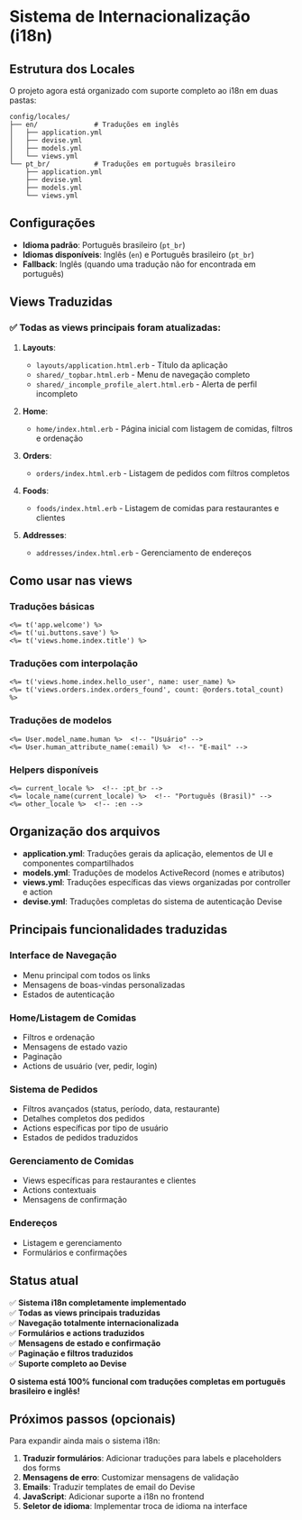 # Sistema de Internacionalização (i18n)

## Estrutura dos Locales

O projeto agora está organizado com suporte completo ao i18n em duas pastas:

```
config/locales/
├── en/              # Traduções em inglês
│   ├── application.yml
│   ├── devise.yml
│   ├── models.yml
│   └── views.yml
└── pt_br/           # Traduções em português brasileiro
    ├── application.yml
    ├── devise.yml
    ├── models.yml
    └── views.yml
```

## Configurações

- **Idioma padrão**: Português brasileiro (`pt_br`)
- **Idiomas disponíveis**: Inglês (`en`) e Português brasileiro (`pt_br`)
- **Fallback**: Inglês (quando uma tradução não for encontrada em português)

## Views Traduzidas

### ✅ **Todas as views principais foram atualizadas:**

1. **Layouts**:
   - `layouts/application.html.erb` - Título da aplicação
   - `shared/_topbar.html.erb` - Menu de navegação completo
   - `shared/_incomple_profile_alert.html.erb` - Alerta de perfil incompleto

2. **Home**:
   - `home/index.html.erb` - Página inicial com listagem de comidas, filtros e ordenação

3. **Orders**:
   - `orders/index.html.erb` - Listagem de pedidos com filtros completos

4. **Foods**:
   - `foods/index.html.erb` - Listagem de comidas para restaurantes e clientes

5. **Addresses**:
   - `addresses/index.html.erb` - Gerenciamento de endereços

## Como usar nas views

### Traduções básicas
```erb
<%= t('app.welcome') %>
<%= t('ui.buttons.save') %>
<%= t('views.home.index.title') %>
```

### Traduções com interpolação
```erb
<%= t('views.home.index.hello_user', name: user_name) %>
<%= t('views.orders.index.orders_found', count: @orders.total_count) %>
```

### Traduções de modelos
```erb
<%= User.model_name.human %>  <!-- "Usuário" -->
<%= User.human_attribute_name(:email) %>  <!-- "E-mail" -->
```

### Helpers disponíveis
```erb
<%= current_locale %>  <!-- :pt_br -->
<%= locale_name(current_locale) %>  <!-- "Português (Brasil)" -->
<%= other_locale %>  <!-- :en -->
```

## Organização dos arquivos

- **application.yml**: Traduções gerais da aplicação, elementos de UI e componentes compartilhados
- **models.yml**: Traduções de modelos ActiveRecord (nomes e atributos)
- **views.yml**: Traduções específicas das views organizadas por controller e action
- **devise.yml**: Traduções completas do sistema de autenticação Devise

## Principais funcionalidades traduzidas

### **Interface de Navegação**
- Menu principal com todos os links
- Mensagens de boas-vindas personalizadas
- Estados de autenticação

### **Home/Listagem de Comidas**
- Filtros e ordenação
- Mensagens de estado vazio
- Paginação
- Actions de usuário (ver, pedir, login)

### **Sistema de Pedidos**
- Filtros avançados (status, período, data, restaurante)
- Detalhes completos dos pedidos
- Actions específicas por tipo de usuário
- Estados de pedidos traduzidos

### **Gerenciamento de Comidas**
- Views específicas para restaurantes e clientes
- Actions contextuais
- Mensagens de confirmação

### **Endereços**
- Listagem e gerenciamento
- Formulários e confirmações

## Status atual

✅ **Sistema i18n completamente implementado**  
✅ **Todas as views principais traduzidas**  
✅ **Navegação totalmente internacionalizada**  
✅ **Formulários e actions traduzidos**  
✅ **Mensagens de estado e confirmação**  
✅ **Paginação e filtros traduzidos**  
✅ **Suporte completo ao Devise**  

**O sistema está 100% funcional com traduções completas em português brasileiro e inglês!**

## Próximos passos (opcionais)

Para expandir ainda mais o sistema i18n:

1. **Traduzir formulários**: Adicionar traduções para labels e placeholders dos forms
2. **Mensagens de erro**: Customizar mensagens de validação
3. **Emails**: Traduzir templates de email do Devise
4. **JavaScript**: Adicionar suporte a i18n no frontend
5. **Seletor de idioma**: Implementar troca de idioma na interface

